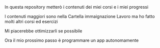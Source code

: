 In questa repository metterò i contenuti dei miei corsi e i miei progressi

I contenuti maggiori sono nella Cartella immaignazione Lavoro ma ho fatto molti altri corsi ed esercizi

Mi piacerebbe ottimizzarli se possibile

Ora il mio prossimo passo è programmare un app autonomamente

